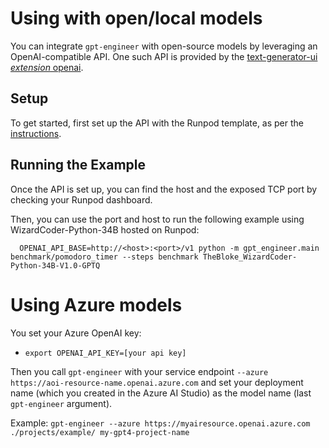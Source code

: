 Using with open/local models
============================

You can integrate `gpt-engineer` with open-source models by leveraging an OpenAI-compatible API. One such API is provided by the [text-generator-ui _extension_ openai](https://github.com/oobabooga/text-generation-webui/blob/main/extensions/openai/README.md).

Setup
-----

To get started, first set up the API with the Runpod template, as per the [instructions](https://github.com/oobabooga/text-generation-webui/blob/main/extensions/openai/README.md>).

Running the Example
-------------------

Once the API is set up, you can find the host and the exposed TCP port by checking your Runpod dashboard.

Then, you can use the port and host to run the following example using WizardCoder-Python-34B hosted on Runpod:

```
  OPENAI_API_BASE=http://<host>:<port>/v1 python -m gpt_engineer.main benchmark/pomodoro_timer --steps benchmark TheBloke_WizardCoder-Python-34B-V1.0-GPTQ
```

Using Azure models
==================

You set your Azure OpenAI key:
- `export OPENAI_API_KEY=[your api key]`

Then you call `gpt-engineer` with your service endpoint `--azure https://aoi-resource-name.openai.azure.com` and set your deployment name (which you created in the Azure AI Studio) as the model name (last `gpt-engineer` argument).

Example:
`gpt-engineer --azure https://myairesource.openai.azure.com ./projects/example/ my-gpt4-project-name`
